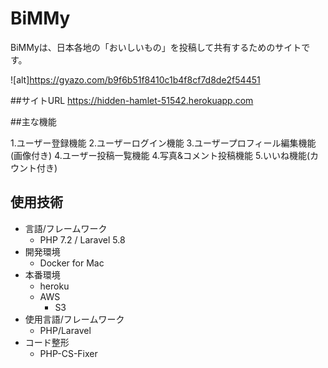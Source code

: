 # BiMMy

BiMMyは、日本各地の「おいしいもの」を投稿して共有するためのサイトです。

![alt]https://gyazo.com/b9f6b51f8410c1b4f8cf7d8de2f54451


##サイトURL
https://hidden-hamlet-51542.herokuapp.com

##主な機能

1.ユーザー登録機能
2.ユーザーログイン機能
3.ユーザープロフィール編集機能(画像付き)
4.ユーザー投稿一覧機能
4.写真&コメント投稿機能
5.いいね機能(カウント付き)

## 使用技術
- 言語/フレームワーク
    - PHP 7.2 / Laravel 5.8
- 開発環境
    - Docker for Mac
- 本番環境
    - heroku
    - AWS
        - S3
- 使用言語/フレームワーク
    - PHP/Laravel
- コード整形
    - PHP-CS-Fixer
